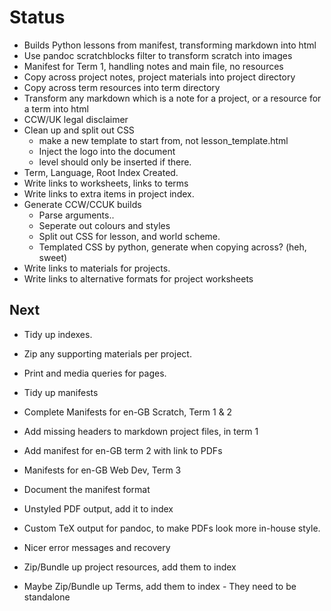 # Status

- Builds Python lessons from manifest, transforming markdown into html
- Use pandoc scratchblocks filter to transform scratch into images
- Manifest for Term 1, handling notes and main file, no resources
- Copy across project notes, project materials into project directory
- Copy across term resources into term directory
- Transform any markdown which is a note for a project, or a resource for a term into html
- CCW/UK legal disclaimer
- Clean up and split out CSS
    - make a new template to start from, not lesson_template.html
    - Inject the logo into the document
    - level should only be inserted if there.
- Term, Language, Root Index Created.
- Write links to worksheets, links to terms
- Write links to extra items in project index.
- Generate CCW/CCUK builds
    - Parse arguments..
    - Seperate out colours and styles
    - Split out CSS for lesson, and world scheme.
    - Templated CSS by python, generate when copying across? (heh, sweet)
- Write links to materials for projects.
- Write links to alternative formats for project worksheets

## Next

- Tidy up indexes.

- Zip any supporting materials per project.

- Print and media queries for pages.

- Tidy up manifests
- Complete Manifests for en-GB Scratch, Term 1 & 2
- Add missing headers to markdown project files, in term 1
- Add manifest for en-GB term 2 with link to PDFs
- Manifests for en-GB Web Dev, Term 3

- Document the manifest format 
- Unstyled PDF output, add it to index
- Custom TeX output for pandoc, to make PDFs look more in-house style.
- Nicer error messages and recovery

- Zip/Bundle up project resources, add them to index
- Maybe Zip/Bundle up Terms, add them to index - They need to be standalone


